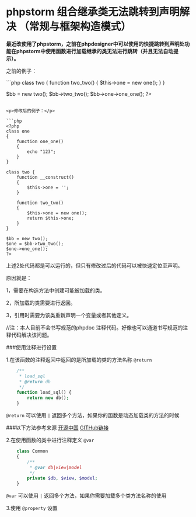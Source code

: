 phpstorm 组合继承类无法跳转到声明解决 （常规与框架构造模式）
========================================
<b>最近改使用了phpstorm，之前在phpdesigner中可以使用的快捷跳转到声明处功能在phpstorm中使用函数进行加载继承的类无法进行跳转（并且无法自动提示）。</b>

<p>之前的例子：</p>
```php
<?php
class one
{
    function one_one()
    {
        echo "123";
    }
}

class two {
    function two_two()
    {
        $this->one = new one();
    }
}

$bb = new two();
$bb->two_two();
$bb->one->one_one();
?>
```

<p>修改后的例子：</p>

```php
<?php
class one
{
    function one_one()
    {
        echo "123";
    }
}

class two {
    function __construct()
    {
        $this->one = '';
    }

    function two_two()
    {
        $this->one = new one();
        return $this->one;
    }
}

$bb = new two();
$one = $bb->two_two();
$one->one_one();
?>
```

上述2处代码都是可以运行的，但只有修改过后的代码可以被快速定位至声明。

原因就是：

1，需要在构造方法中创建可能被加载的类。

2，所加载的类需要进行返回。

3，引用时需要为该类重新声明一个变量或者其他定义。

//注：本人目前不会书写规范的phpdoc 注释代码。好像也可以通道书写规范的注释代码解决该问题。

###使用注释进行设置

1.在该函数的注释返回中返回的是所加载的类的方法名称 `@return`

```php
    /**
     * load_sql
     * @return db
     */
    function load_sql() {
        return new db();
    }
```

`@return` 可以使用 `|` 返回多个方法，如果你的函数是动态加载类的方法的时候

###以下方法参考来源 <a href="http://my.oschina.net/u/248080/blog/351497">开源中国</a>  <a href="https://github.com/samdark/yii2-cookbook/blob/master/book/ide-autocompletion.md">GITHub链接</a>

2.在使用函数的类中进行注释定义 `@var`

```php
    class Common
    {
        /**
         * @var db|view|model
         */
        private $db, $view, $model;
    }
```

`@var` 可以使用 `|` 返回多个方法，如果你需要加载多个类方法名称的使用

3.使用 `@property` 设置
